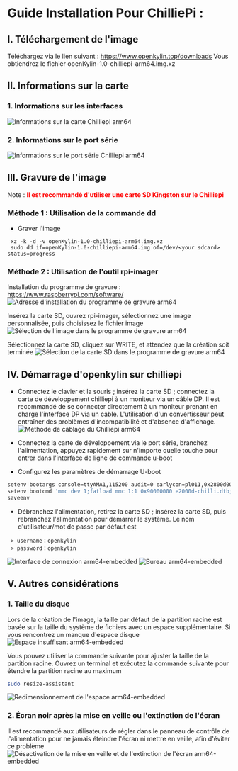 # Guide Installation Pour ChilliePi :


## I. Téléchargement de l'image

Téléchargez via le lien suivant :
https://www.openkylin.top/downloads
Vous obtiendrez le fichier openKylin-1.0-chilliepi-arm64.img.xz

## II. Informations sur la carte

### 1. Informations sur les interfaces
![Informations sur la carte Chilliepi arm64](./assets/在chilliepi（双椒派）上安装openKylin/arm64双椒派板卡信息.jpg)

### 2. Informations sur le port série
![Informations sur le port série Chilliepi arm64](./assets/在chilliepi（双椒派）上安装openKylin/arm64双椒派串口信息.png)

## III. Gravure de l'image

Note : <font color='red'>**Il est recommandé d'utiliser une carte SD Kingston sur le Chilliepi**</font>

### Méthode 1 : Utilisation de la commande dd
- Graver l'image
```
 xz -k -d -v openKylin-1.0-chilliepi-arm64.img.xz
 sudo dd if=openKylin-1.0-chilliepi-arm64.img of=/dev/<your sdcard> status=progress
```

### Méthode 2 : Utilisation de l'outil rpi-imager
Installation du programme de gravure : https://www.raspberrypi.com/software/
![Adresse d'installation du programme de gravure arm64](./assets/在arm设备上安装_common/arm64烧录程序安装地址.png)

Insérez la carte SD, ouvrez rpi-imager, sélectionnez une image personnalisée, puis choisissez le fichier image
![Sélection de l'image dans le programme de gravure arm64](./assets/在arm设备上安装_common/arm64烧录程序镜像选择.png)

Sélectionnez la carte SD, cliquez sur WRITE, et attendez que la création soit terminée
![Sélection de la carte SD dans le programme de gravure arm64](./assets/在arm设备上安装_common/arm64烧录程序SD卡选择.png)

## IV. Démarrage d'openkylin sur chilliepi

- Connectez le clavier et la souris ; insérez la carte SD ; connectez la carte de développement chilliepi à un moniteur via un câble DP. Il est recommandé de se connecter directement à un moniteur prenant en charge l'interface DP via un câble. L'utilisation d'un convertisseur peut entraîner des problèmes d'incompatibilité et d'absence d'affichage.
![Méthode de câblage du Chilliepi arm64](./assets/在chilliepi（双椒派）上安装openKylin/arm64双椒派接线方式.jpg)

- Connectez la carte de développement via le port série, branchez l'alimentation, appuyez rapidement sur n'importe quelle touche pour entrer dans l'interface de ligne de commande u-boot
- Configurez les paramètres de démarrage U-boot
```sh
setenv bootargs console=ttyAMA1,115200 audit=0 earlycon=pl011,0x2800d000 root=/dev/mmcblk1p2 rootdelay=3 rw;
setenv bootcmd 'mmc dev 1;fatload mmc 1:1 0x90000000 e2000d-chilli.dtb;fatload mmc 1:1 0x90100000 Image;booti 0x90100000 - 0x90000000;'
saveenv
```
- Débranchez l'alimentation, retirez la carte SD ; insérez la carte SD, puis rebranchez l'alimentation pour démarrer le système. Le nom d'utilisateur/mot de passe par défaut est
```
 > username：openkylin
 > password：openkylin
```
![Interface de connexion arm64-embedded](./assets/在arm设备上安装_common/arm64登录界面-embedded.png)
![Bureau arm64-embedded](./assets/在arm设备上安装_common/arm64桌面-embedded.png)

## V. Autres considérations

### 1. Taille du disque
Lors de la création de l'image, la taille par défaut de la partition racine est basée sur la taille du système de fichiers avec un espace supplémentaire. Si vous rencontrez un manque d'espace disque
![Espace insuffisant arm64-embedded](./assets/在chilliepi（双椒派）上安装openKylin/arm64空间不足-embedded.png)

Vous pouvez utiliser la commande suivante pour ajuster la taille de la partition racine. Ouvrez un terminal et exécutez la commande suivante pour étendre la partition racine au maximum
```sh
sudo resize-assistant
```
![Redimensionnement de l'espace arm64-embedded](./assets/在chilliepi（双椒派）上安装openKylin/arm64空间resize-embedded.png)

### 2. Écran noir après la mise en veille ou l'extinction de l'écran
Il est recommandé aux utilisateurs de régler dans le panneau de contrôle de l'alimentation pour ne jamais éteindre l'écran ni mettre en veille, afin d'éviter ce problème
![Désactivation de la mise en veille et de l'extinction de l'écran arm64-embedded](./assets/在chilliepi（双椒派）上安装openKylin/arm64电源取消休眠与关闭显示器-embedded.png)


